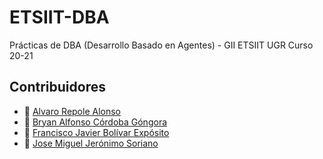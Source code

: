 # ETSIIT-DBA
Prácticas de DBA (Desarrollo Basado en Agentes) - GII ETSIIT UGR Curso 20-21

## Contribuidores
+ :bust_in_silhouette: [Alvaro Repole Alonso](https://github.com/Alrealos)
+ :bust_in_silhouette: [Bryan Alfonso Córdoba Góngora](https://github.com/Bagamo)
+ :bust_in_silhouette: [Francisco Javier Bolívar Expósito](https://github.com/dipzza)
+ :bust_in_silhouette: [Jose Miguel Jerónimo Soriano](https://github.com/Chemita1728)
